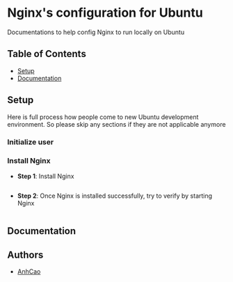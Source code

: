 
# Nginx's configuration for Ubuntu

Documentations to help config Nginx to run locally on Ubuntu

## Table of Contents

- [Setup](#setup)
- [Documentation](#Documentation)

## Setup
Here is full process how people come to new Ubuntu development environment. So please skip any sections if they are not applicable anymore 

### Initialize user 

### Install Nginx
- **Step 1**: Install Nginx

```bash
```

- **Step 2**: Once Nginx is installed successfully, try to verify by starting Nginx

```bash
```


## Documentation


## Authors

- [AnhCao](https://www.github.com/AnhCaooo)

